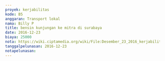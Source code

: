 ```yaml
---
proyek: kerjabilitas
kode: B5
anggaran: Transport lokal
nama: Billy P
title: bensin kunjungan ke mitra di surabaya
date: 2016-12-23
biaya: 25000
nota: https://wiki.ciptamedia.org/wiki/File:Desember_23_2016_kerjabilitas_B5_bensin_billy.jpg
tanggalpelunasan: 2016-12-23
notapelunasan:
---
```


